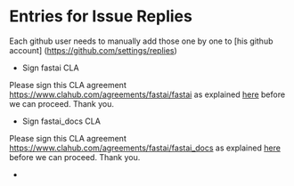 # Entries for Issue Replies

Each github user needs to manually add those one by one to [his github account]
(https://github.com/settings/replies)

* Sign fastai CLA

Please sign this CLA agreement https://www.clahub.com/agreements/fastai/fastai as explained [here](https://github.com/fastai/fastai/blob/master/CONTRIBUTING.md) before we can proceed.  Thank you.

* Sign fastai_docs CLA

Please sign this CLA agreement https://www.clahub.com/agreements/fastai/fastai_docs as explained [here](https://github.com/fastai/fastai_docs/blob/master/CONTRIBUTING.md) before we can proceed.  Thank you.

*
